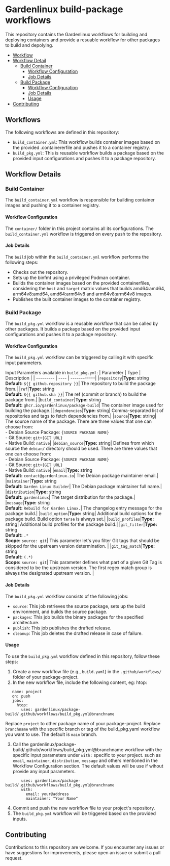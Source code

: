 # Gardenlinux build-package workflows

This repository contains the Gardenlinux workflows for building and deploying containers and provide a resuable workflow for other packages to build and depolying.

- [Workflow](#workflows)
- [Workflow Detail](#workflow-details)
  - [Build Container](#build-container)
    - [Workflow Configuration](#workflow-configuration)
    - [Job Details](#job-details)
  - [Build Package](#build-package)
    - [Workflow Configuration](#workflow-configuration-1)
    - [Job Details](#job-details-1)
    - [Usage](#usage)
- [Contributing](#contributing)

## Workflows

The following workflows are defined in this repository:

- `build_container.yml`: This workflow builds container images based on the provided .containererfile and pushes it to a container registry.
- `build_pkg.yml`: This is reusable workflow builds a package based on the provided input configurations and pushes it to a package repository.

## Workflow Details

### Build Container

The `build_container.yml` workflow is responsible for building container images and pushing it to a container registry.

#### Workflow Configuration

The `container/` folder in this project contains all its configurations. The `build_container.yml` workflow is triggered on every push to the repository. 

#### Job Details

The `build` job within the `build_container.yml` workflow performs the following steps:
- Checks out the repository.
- Sets up the binfmt using a privileged Podman container.
- Builds the container images based on the provided containerfiles, considering the `host` and `target` matrix values that builds amd64:amd64, arm64v8:amd64, amd64:arm64v8 and arm64v8:arm64v8 images.
- Publishes the built container images to the container registry.

### Build Package

The `build_pkg.yml` workflow is a reusable workflow that can be called by other packages. It builds a package based on the provided input configurations and pushes it to a package repository.

#### Workflow Configuration

The `build_pkg.yml` workflow can be triggered by calling it with specific input parameters.

Input Parameters available in `build_pkg.yml`:
| Parameter | Type | Description |
| --------- | ---- | ------------|
|`repository`|**Type:** string<br>**Default:** `${{ github.repository }}`| The repository to build the package from.|
|`ref`|**Type:** string<br>**Default:** `${{ github.sha }}`| The ref (commit or branch) to build the package from.|
|`build_container`|**Type:** string<br>**Default:** `ghcr.io/gardenlinux/package-build`| The container image used for building the package.|
|`dependencies`|**Type:** string| Comma-separated list of repositories and tags to fetch dependencies from.|
|`source`|**Type:** string| The source name of the package. There are three values that one can choose from:<br>- Debian Source Package: `{SOURCE PACKAGE NAME}`<br>- Git Source: `git+{GIT URL}`<br>- Native Build: `native`|
|`debian_source`|**Type:** string| Defines from which source the `debian/` directory should be used. There are three values that one can choose from:<br>- Debian Source Package: `{SOURCE PACKAGE NAME}`<br>- Git Source: `git+{GIT URL}`<br>- Native Build: `native`|
|`email`|**Type:** string<br>**Default:** `contact@gardenlinux.io`| The Debian package maintainer email.|
|`maintainer`|**Type:** string<br>**Default:** `Garden Linux Builder`| The Debian package maintainer full name.|
|`distribution`|**Type:** string<br>**Default:** `gardenlinux`| The target distribution for the package.|
|`message`|**Type:** string<br>**Default:** `Rebuild for Garden Linux.`| The changelog entry message for the package build.|
|`build_option`|**Type:** string| Additional build options for the package build. Build option `terse` is always set.|
|`build_profiles`|**Type:** string| Additional build profiles for the package build.|
|`git_filter`|**Type:** string<br>**Default:** `.*`<br>**Scope:** `source: git`| This parameter let's you filter Git tags that should be skipped for the upstream version determination. |
|`git_tag_match`|**Type:** string<br>**Default:** `(.*)`<br>**Scope:** `source: git`| This parameter defines what part of a given Git Tag is considered to be the upstream version. The first regex match group is always the designated upstream version. |


#### Job Details

The `build_pkg.yml` workflow consists of the following jobs:
- `source`: This job retrieves the source package, sets up the build environment, and builds the source package.
- `packages`: This job builds the binary packages for the specified architecture.
- `publish`: This job publishes the drafted release.
- `cleanup`: This job deletes the drafted release in case of failure.

#### Usage

To use the `build_pkg.yml` workflow defined in this repository, follow these steps:

1. Create a new workflow file (e.g., `build.yaml`) in the `.github/workflows/` folder of your package-project.
2. In the new workflow file, include the following content, eg: htop:

```
   name: project
   on: push
   jobs:
     htop:
       uses: gardenlinux/package-build/.github/workflows/build_pkg.yml@branchname
```
Replace `project` to other package name of your package-project. Replace `branchname` with the specific branch or tag of the build_pkg.yaml workflow you want to use. The default is `main` branch.

3. Call the gardenlinux/package-build/.github/workflows/build_pkg.yml@branchname workflow with the specific input parameters under `with:` specific to your project. such as `email`, `maintainer`, `distribution`, `message` and others mentioned in the Workflow Configuration section. The default values will be use if wihout provide any input parameters.
```
       uses: gardenlinux/package-build/.github/workflows/build_pkg.yml@branchname
       with:
         email: your@address
         maintainer: "Your Name"
```
4. Commit and push the new workflow file to your project's repository.
5. The `build_pkg.yml` workflow will be triggered based on the provided inputs.

## Contributing

Contributions to this repository are welcome. If you encounter any issues or have suggestions for improvements, please open an issue or submit a pull request.
